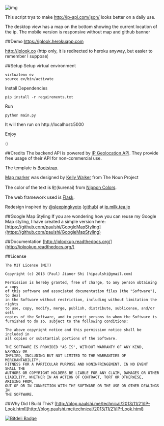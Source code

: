 ![img](https://raw.github.com/paulshi/iplookup/master/logo.png)

This script trys to make http://ip-api.com/json/ looks better on a daily use. 

The desktop view has a map on the bottom showing the current location of the ip. The mobile version is responsive without map and github banner

##Demo
https://iplook.herokuapp.com

http://iplook.co (http only, it is redirected to heroku anyway, but easier to remember I suppose)

##Setup
Setup virtual environment

```
virtualenv ev
source ev/bin/activate
```

Install Dependencies

```
pip install -r requirements.txt
```

Run

```
python main.py
```

It will then run on http://localhost:5000

Enjoy

:)

##Credits
The backend API is powered by [IP Geolocation API](http://ip-api.com/docs/). They provide free usage of their API for non-commercial use.

The template is [Bootstrap](http://getbootstrap.com/).

[Map marker](http://thenounproject.com/noun/map-marker/#icon-No16939) was designed by [Kelly Walker](http://thenounproject.com/kellylesliewalker/) from The Noun Project

The color of the text is 紅(kurenai) from [Nippon Colors](http://nipponcolors.com/#kurenai).

The web framework used is [Flask](http://flask.pocoo.org/).

Redesign inspired by [@sleepingkyoto](http://twitter.com/sleepingkyoto) ([github](https://github.com/liliff)) at [ip.milk.tea.jp](http://ip.milk.tea.jp)


##Google Map Styling
If you are wondering how you can reuse my Google Map styling, I have created a simple version here: [https://github.com/paulshi/GoogleMapStyling](https://github.com/paulshi/GoogleMapStyling)

##Documentation
[http://iplookup.readthedocs.org/](http://iplookup.readthedocs.org/)

##License
```
The MIT License (MIT)

Copyright (c) 2013 (Paul) Jianer Shi (hipaulshi@gmail.com)

Permission is hereby granted, free of charge, to any person obtaining a copy
of this software and associated documentation files (the "Software"), to deal
in the Software without restriction, including without limitation the rights
to use, copy, modify, merge, publish, distribute, sublicense, and/or sell
copies of the Software, and to permit persons to whom the Software is
furnished to do so, subject to the following conditions:

The above copyright notice and this permission notice shall be included in
all copies or substantial portions of the Software.

THE SOFTWARE IS PROVIDED "AS IS", WITHOUT WARRANTY OF ANY KIND, EXPRESS OR
IMPLIED, INCLUDING BUT NOT LIMITED TO THE WARRANTIES OF MERCHANTABILITY,
FITNESS FOR A PARTICULAR PURPOSE AND NONINFRINGEMENT. IN NO EVENT SHALL THE
AUTHORS OR COPYRIGHT HOLDERS BE LIABLE FOR ANY CLAIM, DAMAGES OR OTHER
LIABILITY, WHETHER IN AN ACTION OF CONTRACT, TORT OR OTHERWISE, ARISING FROM,
OUT OF OR IN CONNECTION WITH THE SOFTWARE OR THE USE OR OTHER DEALINGS IN
THE SOFTWARE.
```
##Why Did I Build This?
[http://blog.paulshi.me/technical/2013/11/21/IP-Look.html](http://blog.paulshi.me/technical/2013/11/21/IP-Look.html)

[![Bitdeli Badge](https://d2weczhvl823v0.cloudfront.net/paulshi/iplookup/trend.png)](https://bitdeli.com/free "Bitdeli Badge")